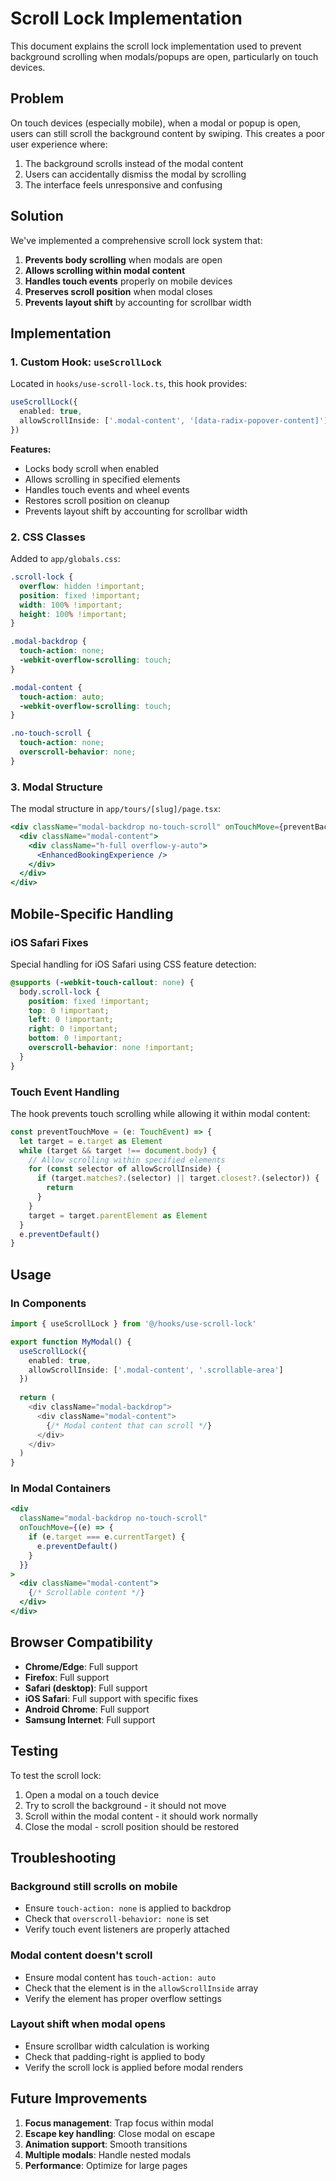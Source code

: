 # Scroll Lock Implementation

This document explains the scroll lock implementation used to prevent background scrolling when modals/popups are open, particularly on touch devices.

## Problem

On touch devices (especially mobile), when a modal or popup is open, users can still scroll the background content by swiping. This creates a poor user experience where:

1. The background scrolls instead of the modal content
2. Users can accidentally dismiss the modal by scrolling
3. The interface feels unresponsive and confusing

## Solution

We've implemented a comprehensive scroll lock system that:

1. **Prevents body scrolling** when modals are open
2. **Allows scrolling within modal content** 
3. **Handles touch events** properly on mobile devices
4. **Preserves scroll position** when modal closes
5. **Prevents layout shift** by accounting for scrollbar width

## Implementation

### 1. Custom Hook: `useScrollLock`

Located in `hooks/use-scroll-lock.ts`, this hook provides:

```typescript
useScrollLock({
  enabled: true,
  allowScrollInside: ['.modal-content', '[data-radix-popover-content]']
})
```

**Features:**
- Locks body scroll when enabled
- Allows scrolling in specified elements
- Handles touch events and wheel events
- Restores scroll position on cleanup
- Prevents layout shift by accounting for scrollbar width

### 2. CSS Classes

Added to `app/globals.css`:

```css
.scroll-lock {
  overflow: hidden !important;
  position: fixed !important;
  width: 100% !important;
  height: 100% !important;
}

.modal-backdrop {
  touch-action: none;
  -webkit-overflow-scrolling: touch;
}

.modal-content {
  touch-action: auto;
  -webkit-overflow-scrolling: touch;
}

.no-touch-scroll {
  touch-action: none;
  overscroll-behavior: none;
}
```

### 3. Modal Structure

The modal structure in `app/tours/[slug]/page.tsx`:

```jsx
<div className="modal-backdrop no-touch-scroll" onTouchMove={preventBackgroundScroll}>
  <div className="modal-content">
    <div className="h-full overflow-y-auto">
      <EnhancedBookingExperience />
    </div>
  </div>
</div>
```

## Mobile-Specific Handling

### iOS Safari Fixes

Special handling for iOS Safari using CSS feature detection:

```css
@supports (-webkit-touch-callout: none) {
  body.scroll-lock {
    position: fixed !important;
    top: 0 !important;
    left: 0 !important;
    right: 0 !important;
    bottom: 0 !important;
    overscroll-behavior: none !important;
  }
}
```

### Touch Event Handling

The hook prevents touch scrolling while allowing it within modal content:

```typescript
const preventTouchMove = (e: TouchEvent) => {
  let target = e.target as Element
  while (target && target !== document.body) {
    // Allow scrolling within specified elements
    for (const selector of allowScrollInside) {
      if (target.matches?.(selector) || target.closest?.(selector)) {
        return
      }
    }
    target = target.parentElement as Element
  }
  e.preventDefault()
}
```

## Usage

### In Components

```typescript
import { useScrollLock } from '@/hooks/use-scroll-lock'

export function MyModal() {
  useScrollLock({
    enabled: true,
    allowScrollInside: ['.modal-content', '.scrollable-area']
  })
  
  return (
    <div className="modal-backdrop">
      <div className="modal-content">
        {/* Modal content that can scroll */}
      </div>
    </div>
  )
}
```

### In Modal Containers

```jsx
<div 
  className="modal-backdrop no-touch-scroll"
  onTouchMove={(e) => {
    if (e.target === e.currentTarget) {
      e.preventDefault()
    }
  }}
>
  <div className="modal-content">
    {/* Scrollable content */}
  </div>
</div>
```

## Browser Compatibility

- **Chrome/Edge**: Full support
- **Firefox**: Full support  
- **Safari (desktop)**: Full support
- **iOS Safari**: Full support with specific fixes
- **Android Chrome**: Full support
- **Samsung Internet**: Full support

## Testing

To test the scroll lock:

1. Open a modal on a touch device
2. Try to scroll the background - it should not move
3. Scroll within the modal content - it should work normally
4. Close the modal - scroll position should be restored

## Troubleshooting

### Background still scrolls on mobile
- Ensure `touch-action: none` is applied to backdrop
- Check that `overscroll-behavior: none` is set
- Verify touch event listeners are properly attached

### Modal content doesn't scroll
- Ensure modal content has `touch-action: auto`
- Check that the element is in the `allowScrollInside` array
- Verify the element has proper overflow settings

### Layout shift when modal opens
- Ensure scrollbar width calculation is working
- Check that padding-right is applied to body
- Verify the scroll lock is applied before modal renders

## Future Improvements

1. **Focus management**: Trap focus within modal
2. **Escape key handling**: Close modal on escape
3. **Animation support**: Smooth transitions
4. **Multiple modals**: Handle nested modals
5. **Performance**: Optimize for large pages 